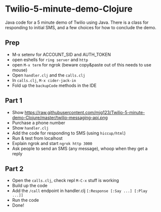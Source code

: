 # Twilio-5-minute-demo-Clojure

Java code for a 5 minute demo of Twilio using Java. There is a class for responding to initial SMS, and a few choices for how to conclude the demo.

## Prep

  - M-x setenv for ACCOUNT_SID and AUTH_TOKEN
  - open eshells for `ring server` and `http`
  - open `M-x term` for ngrok (beware copy&paste out of this needs to use mouse)
  - Open `handler.clj` and the `calls.clj`
  - In `calls.clj`, `M-x cider-jack-in`
  - Fold up the `backupCode` methods in the IDE

## Part 1

  - Show https://raw.githubusercontent.com/mjg123/Twilio-5-minute-demo-Clojure/master/twilio-messaging-api.png
  - Purchase a phone number
  - Show `handler.clj`
  - Add the code for responding to SMS (using `hiccup/html`)
  - Run & test from localhost
  - Explain ngrok and start `ngrok http 3000`
  - Ask people to send an SMS (any message), whoop when they get a reply
  
## Part 2

  - Open the `calls.clj`, check repl `M-C-x` stuff is working
  - Build up the code
  - Add the `/call` endpoint in handler.clj `[:Response [:Say ...] [:Play ...]]`
  - Run the code
  - Done!
